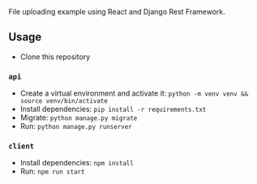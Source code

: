 File uploading example using React and Django Rest Framework.

## Usage
- Clone this repository

### `api`
- Create a virtual environment and activate it: `python -m venv venv && source venv/bin/activate`
- Install dependencies: `pip install -r requirements.txt`
- Migrate: `python manage.py migrate`
- Run: `python manage.py runserver`

### `client`
- Install dependencies: `npm install`
- Run: `npm run start`
